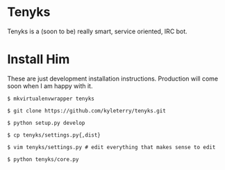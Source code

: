 Tenyks
======

Tenyks is a (soon to be) really smart, service oriented, IRC bot.

# Install Him

These are just development installation instructions. Production will come
soon when I am happy with it.

`$ mkvirtualenvwrapper tenyks`

`$ git clone https://github.com/kyleterry/tenyks.git`

`$ python setup.py develop`

`$ cp tenyks/settings.py{,dist}`

`$ vim tenyks/settings.py # edit everything that makes sense to edit`

`$ python tenyks/core.py`

